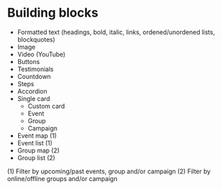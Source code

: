 # Building blocks

- Formatted text (headings, bold, italic, links, ordened/unordened lists, blockquotes)
- Image
- Video (YouTube)
- Buttons
- Testimonials
- Countdown
- Steps
- Accordion
- Single card
  - Custom card
  - Event
  - Group
  - Campaign
- Event map (1)
- Event list (1)
- Group map (2)
- Group list (2)

(1) Filter by upcoming/past events, group and/or campaign
(2) Filter by online/offline groups and/or campaign

